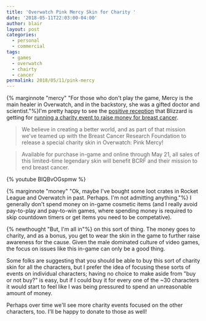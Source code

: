 ```yaml
---
title: 'Overwatch Pink Mercy Skin for Charity '
date: '2018-05-11T22:03:00-04:00'
author: blair
layout: post
categories:
  - personal
  - commercial
tags:
  - games
  - overwatch
  - chairty
  - cancer
permalink: 2018/05/11/pink-mercy
---
```

{% marginnote "mercy" "For those who don't play the game, Mercy is the main healer in Overwatch, and in the backstory, she was a gifted doctor  and scientist."%}I'm pretty happy to see the [positive reception](https://kotaku.com/overwatch-fans-react-to-the-new-pink-mercy-skin-1825886604) that Blizzard is getting for [running a charity event to raise money for breast cancer](https://playoverwatch.com/en-us/blog/21758132).

> We believe in creating a better world, and as part of that mission we’ve teamed up with the Breast Cancer Research Foundation to release a special charity skin in Overwatch: Pink Mercy! 

> Available for purchase in-game and online through May 21, all sales of this limited-time legendary skin will benefit BCRF and their mission to end breast cancer. 

{% youtube BIQBvOGspmw %}

{% marginnote "money" "Ok, maybe I've bought some loot crates in Rocket League and Overwatch in past.  Perhaps.  I'm not admitting anything."%} I generally don't spend money on in-game cosmetic items (and I really avoid pay-to-play and pay-to-win games, where spending money is required to skip countdown timers or get items you need to be competative). 

{% newthought "But, I'm all in"%} on this sort of thing.  The money goes to charity, and as a bonus, you get to wear the skin in the game to further raise awareness for the cause. Given the male dominated culture of video games, the focus on issues like this in-game can only be a good thing.

Some folks are suggesting that you should be able to buy this sort of charity skin for all the characters, but I prefer the idea of focusing these sorts of events on individual characters;  having no choice to make aside from "buy or not buy?" is easy, but if I could buy it for every one of the ~30 characters it would start to feel like I was being pressured to spend an unreasonable amount of money.

Perhaps over time we'll see more charity events focused on the other characters, too.  I'll be happy to donate to those as well!
